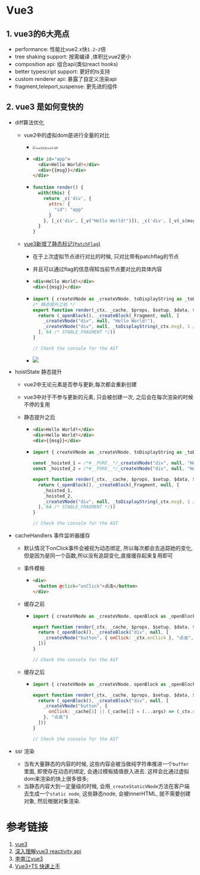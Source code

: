 # Vue3

## 1. vue3的6大亮点

- performance: 性能比vue2.x快`1.2~2`倍
- tree shaking support: 按需编译 ,体积比vue2更小
- composition api: 组合api(类似react hooks)
- better typescript support: 更好的ts支持
- custom renderer api: 暴露了自定义渲染api
- fragment,teleport,suspense: 更先进的组件

## 2. vue3 是如何变快的

- diff算法优化

  - vue2中的虚拟dom是进行全量的对比

    - <img src="images\vue2对比vue3 diff.jpg" alt="vue2对比vue3 diff" style="zoom:50%;" />

    - ```html
      <div id="app">
        <div>Hello World!</div>
        <div>{{msg}}</div>
      </div>
      ```

    - ```js
      function render() {
        with(this) {
          return _c('div', {
            attrs: {
              "id": "app"
            }
          }, [_c('div', [_v("Hello World!")]), _c('div', [_v(_s(msg))])])
        }
      }
      ```

  - [vue3新增了静态标记(`PatchFlag`) ](https://vue-next-template-explorer.netlify.app/)

    - 在于上次虚拟节点进行对比的时候, 只对比带有patchflag的节点

    - 并且可以通过flag的信息得知当前节点要对比的具体内容

    - ```html
      <div>Hello World!</div>
      <div>{{msg}}</div>
      ```

    - ```js
      import { createVNode as _createVNode, toDisplayString as _toDisplayString, Fragment as _Fragment, openBlock as _openBlock, createBlock as _createBlock } from "vue"
      /* 静态提升之前 */
      export function render(_ctx, _cache, $props, $setup, $data, $options) {
        return (_openBlock(), _createBlock(_Fragment, null, [
          _createVNode("div", null, "Hello World!"),
          _createVNode("div", null, _toDisplayString(_ctx.msg), 1 /* TEXT */)
        ], 64 /* STABLE_FRAGMENT */))
      }
      
      // Check the console for the AST
      ```

    - ![](images\PatchFlag.jpg)

- hoistState 静态提升

  - vue2中无论元素是否参与更新,每次都会重新创建

  - vue3中对于不参与更新的元素, 只会被创建一次, 之后会在每次渲染的时候不停的复用

  - 静态提升之后

    - ```html
      <div>Hello World!</div>
      <div>Hello World!</div>
      <div>{{msg}}</div>
      ```

    - ```js
      import { createVNode as _createVNode, toDisplayString as _toDisplayString, Fragment as _Fragment, openBlock as _openBlock, createBlock as _createBlock } from "vue"
      
      const _hoisted_1 = /*#__PURE__*/_createVNode("div", null, "Hello World!", -1 /* HOISTED */)
      const _hoisted_2 = /*#__PURE__*/_createVNode("div", null, "Hello World!", -1 /* HOISTED */)
      
      export function render(_ctx, _cache, $props, $setup, $data, $options) {
        return (_openBlock(), _createBlock(_Fragment, null, [
          _hoisted_1,
          _hoisted_2,
          _createVNode("div", null, _toDisplayString(_ctx.msg), 1 /* TEXT */)
        ], 64 /* STABLE_FRAGMENT */))
      }
      
      // Check the console for the AST
      ```

      

- cacheHandlers 事件监听器缓存

  - 默认情况下onClick事件会被视为动态绑定, 所以每次都会去追踪她的变化,但是因为是同一个函数,所以没有追踪变化,直接缓存起来复用即可

  - 事件模板

    - ```html
      <div>
        <button @click="onClick">点击</button>
      </div>
      ```

  - 缓存之前

    - ```js
      import { createVNode as _createVNode, openBlock as _openBlock, createBlock as _createBlock } from "vue"
      
      export function render(_ctx, _cache, $props, $setup, $data, $options) {
        return (_openBlock(), _createBlock("div", null, [
          _createVNode("button", { onClick: _ctx.onClick }, "点击", 8 /* PROPS */, ["onClick"])
        ]))
      }
      
      // Check the console for the AST
      ```

  - 缓存之后

    - ```js
      import { createVNode as _createVNode, openBlock as _openBlock, createBlock as _createBlock } from "vue"
      
      export function render(_ctx, _cache, $props, $setup, $data, $options) {
        return (_openBlock(), _createBlock("div", null, [
          _createVNode("button", {
            onClick: _cache[1] || (_cache[1] = (...args) => (_ctx.onClick && _ctx.onClick(...args)))
          }, "点击")
        ]))
      }
      
      // Check the console for the AST
      ```

      

- ssr 渲染

  - 当有大量静态的内容的时候, 这些内容会被当做纯字符串推进一个`buffer`里面, 即使存在动态的绑定, 会通过模板插值嵌入进去. 这样会比通过虚拟dom来渲染的快上很多很多;
  - 当静态内容大到一定量级的时候, 会用`_createStaticVNode`方法在客户端去生成一个`static node`, 这些静态node, 会被innerHTML, 就不需要创建对象, 然后根据对象渲染.



# 参考链接

1. [vue3](vue3js.cn/docs/zh/guide/migration/introduction.html#概览)
2. [深入理解vue3 reactivity api](https://www.bilibili.com/video/BV14k4y117LL?p=2)
3. [李南江vue3](https://www.bilibili.com/video/BV14k4y117LL?p=2)
4. [Vue3+TS 快速上手]((https://24kcs.github.io/vue3_study/))

